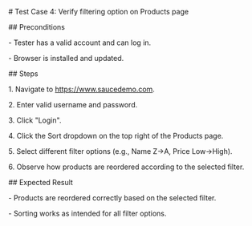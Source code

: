 \# Test Case 4: Verify filtering option on Products page



\## Preconditions

\- Tester has a valid account and can log in.

\- Browser is installed and updated.



\## Steps

1\. Navigate to https://www.saucedemo.com.

2\. Enter valid username and password.

3\. Click "Login".

4\. Click the Sort dropdown on the top right of the Products page.

5\. Select different filter options (e.g., Name Z→A, Price Low→High).

6\. Observe how products are reordered according to the selected filter.



\## Expected Result

\- Products are reordered correctly based on the selected filter.

\- Sorting works as intended for all filter options.



